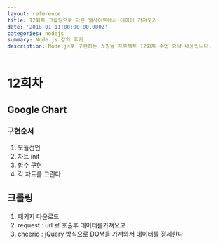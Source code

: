```yaml
---
layout: reference
title: 12회차 크롤링으로 다른 웹사이트에서 데이터 가져오기
date: '2018-01-11T00:00:00.000Z'
categories: nodejs
summary: Node.js 강의 후기
description: Node.js로 구현하는 쇼핑몰 프로젝트 12회차 수업 요약 내용입니다.
---
```


# 12회차

## Google Chart

### 구현순서

1. 모듈선언
2. 차트 init
3. 함수 구현
4. 각 차트를 그린다

## 크롤링

1. 패키지 다운로드
2. request : url 로 호출후 데이터를가져오고
3. cheerio : jQuery 방식으로 DOM을 가져와서 데이터를 정제한다

